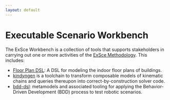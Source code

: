 ```yaml
---
layout: default
---
```

# Executable Scenario Workbench

The ExSce Workbench is a collection of tools that supports stakeholders in carrying out one or more
activities of the [ExSce Methodology](terminology.md). This includes:

- [Floor Plan DSL](https://github.com/sesame-project/FloorPlan-DSL):
  A DSL for modeling the indoor floor plans of buildings.
- [kindyngen](https://github.com/secorolab/kindyngen) is a toolchain to transform
  composable models of kinematic chains and queries thereupon into correct-by-construction
  solver code.
- [bdd-dsl](https://hbrs-sesame.github.io/bdd-dsl/): metamodels and associated tooling for
  applying the Behavior-Driven Development (BDD) process to test robotic scenarios.
